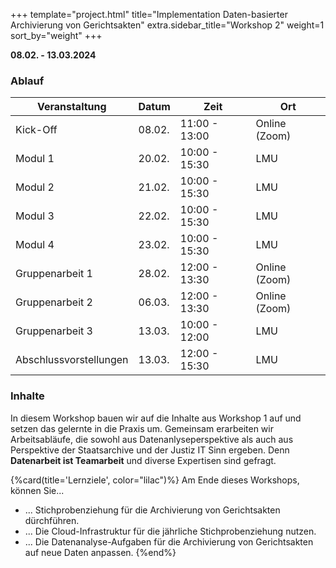 +++
template="project.html"
title="Implementation Daten-basierter Archivierung von Gerichtsakten"
extra.sidebar_title="Workshop 2"
weight=1
sort_by="weight"
+++

**08.02. - 13.03.2024**


### Ablauf

| Veranstaltung      | Datum      | Zeit        | Ort |
|--------------------|------------|-------------|-------------|
| Kick-Off           | 08.02.     | 11:00 - 13:00| Online (Zoom) |
| Modul 1            | 20.02.     | 10:00 - 15:30| LMU |
| Modul 2            | 21.02.     | 10:00 - 15:30| LMU |
| Modul 3            | 22.02.     | 10:00 - 15:30| LMU |
| Modul 4            | 23.02.     | 10:00 - 15:30| LMU |
| Gruppenarbeit 1    | 28.02.     | 12:00 - 13:30| Online (Zoom) |
| Gruppenarbeit 2    | 06.03.     | 12:00 - 13:30| Online (Zoom) |
| Gruppenarbeit 3    | 13.03.     | 10:00 - 12:00| LMU |
| Abschlussvorstellungen  | 13.03.     | 12:00 - 15:30| LMU |

<!-- ### Orte

- **Zoom**: Der Zoom-Link wird den Teilnehmenden per Mail mitgeteilt. Sollten Sie keine E-Mail erhalten haben, melden Sie sich bitte bei us (siehe [Kontakt](kontakt.html)).
- **LMU**: Die Termine an der LMU findet im Institut für Statistik, Ludwigstr. 33, 4. Stock statt. -->


### Inhalte

In diesem Workshop bauen wir auf die Inhalte aus Workshop 1 auf und setzen das gelernte in die Praxis um. Gemeinsam erarbeiten wir Arbeitsabläufe, die sowohl aus Datenanlyseperspektive als auch aus Perspektive der Staatsarchive und der Justiz IT Sinn ergeben. 
Denn **Datenarbeit ist Teamarbeit** und diverse Expertisen sind gefragt.

{%card(title='Lernziele', color="lilac")%}
Am Ende dieses Workshops, können Sie...

* ... Stichprobenziehung für die Archivierung von Gerichtsakten dürchführen.
* ... Die Cloud-Infrastruktur für die jährliche Stichprobenziehung nutzen.
* ... Die Datenanalyse-Aufgaben für die Archivierung von Gerichtsakten auf neue Daten anpassen.
{%end%}